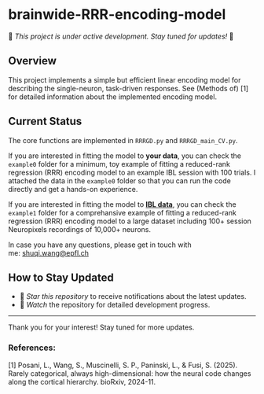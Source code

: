 # brainwide-RRR-encoding-model

🚧 *This project is under active development. Stay tuned for updates!* 🚧

## Overview

This project implements a simple but efficient linear encoding model for describing the single-neuron, task-driven responses.
See (Methods of) [1] for detailed information about the implemented encoding model.

## Current Status

The core functions are implemented in `RRRGD.py` and `RRRGD_main_CV.py`. 

If you are interested in fitting the model to **your data**, you can check the `example0` folder for a minimum, toy example of fitting a reduced-rank regression (RRR) encoding model to an example IBL session with 100 trials. I attached the data in the `example0` folder so that you can run the code directly and get a hands-on experience.

If you are interested in fitting the model to [**IBL data**](https://viz.internationalbrainlab.org/), you can check the `example1` folder for a comprehansive example of fitting a reduced-rank regression (RRR) encoding model to a large dataset including 100+ session Neuropixels recordings of 10,000+ neurons. 

In case you have any questions, please get in touch with me: shuqi.wang@epfl.ch

## How to Stay Updated

-  ⁠🌟 *Star this repository* to receive notifications about the latest updates.
-  ⁠📧 *Watch* the repository for detailed development progress.

---

Thank you for your interest! Stay tuned for more updates. 


### References:
[1] Posani, L., Wang, S., Muscinelli, S. P., Paninski, L., & Fusi, S. (2025). Rarely categorical, always high-dimensional: how the neural code changes along the cortical hierarchy. bioRxiv, 2024-11.